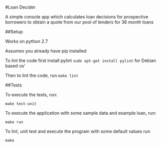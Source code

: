 #Loan Decider

A simple console app which calculates loan decisions for prospective borrowers to
obtain a quote from our pool of lenders for 36 month loans

##Setup

Works on python 2.7

Assumes you already have pip installed

To lint the code first install pylint `sudo apt-get install pylint` for Debian based os'

Then to lint the code, run
`make lint`

##Tests

To execute the tests, run:

`make test-unit`

To execute the application with some sample data and example loan, run:

`make run`


To lint, unit test and execute the program with some default values run

`make`
